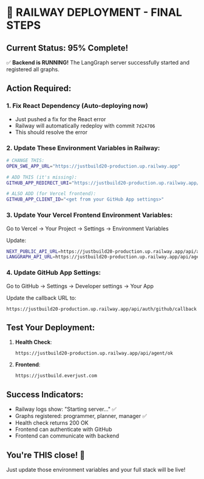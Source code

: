 # 🚀 RAILWAY DEPLOYMENT - FINAL STEPS

## Current Status: 95% Complete!

✅ **Backend is RUNNING!** The LangGraph server successfully started and registered all graphs.

## Action Required:

### 1. Fix React Dependency (Auto-deploying now)

- Just pushed a fix for the React error
- Railway will automatically redeploy with commit `7d24706`
- This should resolve the error

### 2. Update These Environment Variables in Railway:

```bash
# CHANGE THIS:
OPEN_SWE_APP_URL="https://justbuild20-production.up.railway.app"

# ADD THIS (it's missing):
GITHUB_APP_REDIRECT_URI="https://justbuild20-production.up.railway.app/api/auth/github/callback"

# ALSO ADD (for Vercel frontend):
GITHUB_APP_CLIENT_ID="<get from your GitHub App settings>"
```

### 3. Update Your Vercel Frontend Environment Variables:

Go to Vercel → Your Project → Settings → Environment Variables

Update:

```bash
NEXT_PUBLIC_API_URL=https://justbuild20-production.up.railway.app/api/agent
LANGGRAPH_API_URL=https://justbuild20-production.up.railway.app/api/agent
```

### 4. Update GitHub App Settings:

Go to GitHub → Settings → Developer settings → Your App

Update the callback URL to:

```
https://justbuild20-production.up.railway.app/api/auth/github/callback
```

## Test Your Deployment:

1. **Health Check**:

   ```
   https://justbuild20-production.up.railway.app/api/agent/ok
   ```

2. **Frontend**:
   ```
   https://justbuild.everjust.com
   ```

## Success Indicators:

- Railway logs show: "Starting server..." ✅
- Graphs registered: programmer, planner, manager ✅
- Health check returns 200 OK
- Frontend can authenticate with GitHub
- Frontend can communicate with backend

## You're THIS close! 🎯

Just update those environment variables and your full stack will be live!
